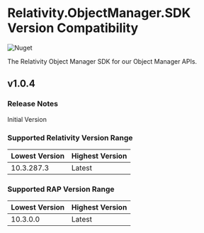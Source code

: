 # Relativity.ObjectManager.SDK Version Compatibility

![Nuget](https://img.shields.io/nuget/v/Relativity.ObjectManager.SDK)

The Relativity Object Manager SDK for our Object Manager APIs.

## v1.0.4

### Release Notes

Initial Version

### Supported Relativity Version Range

Lowest Version | Highest Version
--- | ---
10.3.287.3 | Latest

### Supported RAP Version Range

Lowest Version | Highest Version
--- | ---
10.3.0.0 | Latest